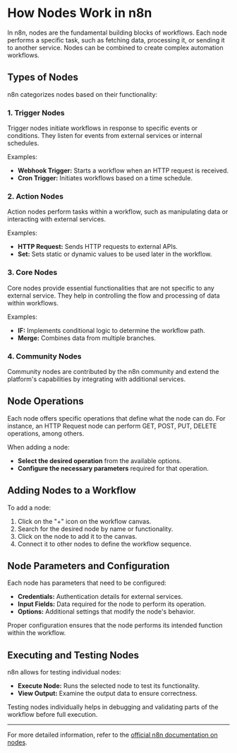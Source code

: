# How Nodes Work in n8n

In n8n, nodes are the fundamental building blocks of workflows. Each node performs a specific task, such as fetching data, processing it, or sending it to another service. Nodes can be combined to create complex automation workflows.

## Types of Nodes

n8n categorizes nodes based on their functionality:

### 1. Trigger Nodes

Trigger nodes initiate workflows in response to specific events or conditions. They listen for events from external services or internal schedules.

Examples:
- **Webhook Trigger:** Starts a workflow when an HTTP request is received.
- **Cron Trigger:** Initiates workflows based on a time schedule.

### 2. Action Nodes

Action nodes perform tasks within a workflow, such as manipulating data or interacting with external services.

Examples:
- **HTTP Request:** Sends HTTP requests to external APIs.
- **Set:** Sets static or dynamic values to be used later in the workflow.

### 3. Core Nodes

Core nodes provide essential functionalities that are not specific to any external service. They help in controlling the flow and processing of data within workflows.

Examples:
- **IF:** Implements conditional logic to determine the workflow path.
- **Merge:** Combines data from multiple branches.

### 4. Community Nodes

Community nodes are contributed by the n8n community and extend the platform's capabilities by integrating with additional services.

## Node Operations

Each node offers specific operations that define what the node can do. For instance, an HTTP Request node can perform GET, POST, PUT, DELETE operations, among others.

When adding a node:
- **Select the desired operation** from the available options.
- **Configure the necessary parameters** required for that operation.

## Adding Nodes to a Workflow

To add a node:
1. Click on the "+" icon on the workflow canvas.
2. Search for the desired node by name or functionality.
3. Click on the node to add it to the canvas.
4. Connect it to other nodes to define the workflow sequence.

## Node Parameters and Configuration

Each node has parameters that need to be configured:
- **Credentials:** Authentication details for external services.
- **Input Fields:** Data required for the node to perform its operation.
- **Options:** Additional settings that modify the node's behavior.

Proper configuration ensures that the node performs its intended function within the workflow.

## Executing and Testing Nodes

n8n allows for testing individual nodes:
- **Execute Node:** Runs the selected node to test its functionality.
- **View Output:** Examine the output data to ensure correctness.

Testing nodes individually helps in debugging and validating parts of the workflow before full execution.

---

For more detailed information, refer to the [official n8n documentation on nodes](https://docs.n8n.io/workflows/components/nodes/).
